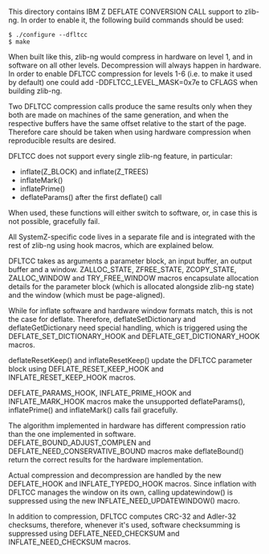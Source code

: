 This directory contains IBM Z DEFLATE CONVERSION CALL support to
zlib-ng. In order to enable it, the following build commands should be
used:

    $ ./configure --dfltcc
    $ make

When built like this, zlib-ng would compress in hardware on level 1,
and in software on all other levels. Decompression will always happen
in hardware. In order to enable DFLTCC compression for levels 1-6 (i.e.
to make it used by default) one could add -DDFLTCC_LEVEL_MASK=0x7e to
CFLAGS when building zlib-ng.

Two DFLTCC compression calls produce the same results only when they
both are made on machines of the same generation, and when the
respective buffers have the same offset relative to the start of the
page. Therefore care should be taken when using hardware compression
when reproducible results are desired.

DFLTCC does not support every single zlib-ng feature, in particular:

* inflate(Z_BLOCK) and inflate(Z_TREES)
* inflateMark()
* inflatePrime()
* deflateParams() after the first deflate() call

When used, these functions will either switch to software, or, in case
this is not possible, gracefully fail.

All SystemZ-specific code lives in a separate file and is integrated
with the rest of zlib-ng using hook macros, which are explained below.

DFLTCC takes as arguments a parameter block, an input buffer, an output
buffer and a window. ZALLOC_STATE, ZFREE_STATE, ZCOPY_STATE,
ZALLOC_WINDOW and TRY_FREE_WINDOW macros encapsulate allocation details
for the parameter block (which is allocated alongside zlib-ng state)
and the window (which must be page-aligned).

While for inflate software and hardware window formats match, this is
not the case for deflate. Therefore, deflateSetDictionary and
deflateGetDictionary need special handling, which is triggered using
the DEFLATE_SET_DICTIONARY_HOOK and DEFLATE_GET_DICTIONARY_HOOK macros.

deflateResetKeep() and inflateResetKeep() update the DFLTCC parameter
block using DEFLATE_RESET_KEEP_HOOK and INFLATE_RESET_KEEP_HOOK macros.

DEFLATE_PARAMS_HOOK, INFLATE_PRIME_HOOK and INFLATE_MARK_HOOK macros
make the unsupported deflateParams(), inflatePrime() and inflateMark()
calls fail gracefully.

The algorithm implemented in hardware has different compression ratio
than the one implemented in software. DEFLATE_BOUND_ADJUST_COMPLEN and
DEFLATE_NEED_CONSERVATIVE_BOUND macros make deflateBound() return the
correct results for the hardware implementation.

Actual compression and decompression are handled by the new DEFLATE_HOOK
and INFLATE_TYPEDO_HOOK macros. Since inflation with DFLTCC manages the
window on its own, calling updatewindow() is suppressed using the new
INFLATE_NEED_UPDATEWINDOW() macro.

In addition to compression, DFLTCC computes CRC-32 and Adler-32
checksums, therefore, whenever it's used, software checksumming is
suppressed using DEFLATE_NEED_CHECKSUM and INFLATE_NEED_CHECKSUM
macros.
